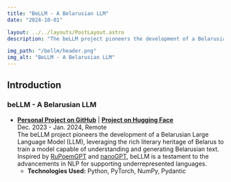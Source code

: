 ```yaml
---
title: "BeLLM - A Belarusian LLM"
date: "2024-10-01"

layout: ../../layouts/PostLayout.astro
description: "The beLLM project pioneers the development of a Belarusian Large Language Model (LLM), leveraging the rich literary heritage of Belarus to train a model capable of understanding and generating Belarusian text."

img_path: "/bellm/header.png"
img_alt: "BeLLM - A Belarusian LLM"
---
```


## Introduction

### beLLM - A Belarusian LLM
- **[Personal Project on GitHub](https://github.com/gromdimon/beLLM)** | **[Project on Hugging Face](https://huggingface.co/gromdimon/beLLM)**\
Dec. 2023 - Jan. 2024, Remote\
The beLLM project pioneers the development of a Belarusian Large Language Model (LLM), leveraging the rich literary heritage of Belarus to train a model capable of understanding and generating Belarusian text. Inspired by [RuPoemGPT](https://github.com/gromdimon/ml-random/tree/master/rupoemgpt) and [nanoGPT](https://github.com/karpathy/nanoGPT), beLLM is a testament to the advancements in NLP for supporting underrepresented languages.
  - **Technologies Used:** Python, PyTorch, NumPy, Pydantic